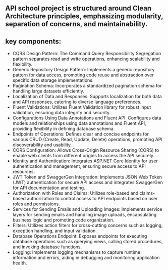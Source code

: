 ## API school project is structured around Clean Architecture principles, emphasizing modularity, separation of concerns, and maintainability. 
## key components:
- CQRS Design Pattern: The Command Query Responsibility Segregation pattern separates read and write operations, enhancing scalability and flexibility.
- Generic Repository Design Pattern: Implements a generic repository pattern for data access, promoting code reuse and abstraction over specific data storage implementations.
- Pagination Schema: Incorporates a standardized pagination schema for handling large datasets efficiently.
- Localization of Data and Responses: Supports localization for both data and API responses, catering to diverse language preferences.
- Fluent Validations: Utilizes Fluent Validation library for robust input validation, ensuring data integrity and security.
- Configurations Using Data Annotations and Fluent API: Configures data models and relationships using data annotations and Fluent API, providing flexibility in defining database schema.
- Endpoints of Operations: Defines clear and concise endpoints for various CRUD (Create, Read, Update, Delete) operations, promoting API discoverability and usability.
- CORS Configuration: Allows Cross-Origin Resource Sharing (CORS) to enable web clients from different origins to access the API securely.
- Identity and Authentication: Integrates ASP.NET Core Identity for user authentication and management, ensuring secure access to API resources.
- JWT Token and SwaggerGen Integration: Implements JSON Web Token (JWT) authentication for secure API access and integrates SwaggerGen for API documentation and testing.
- Authorization with Roles and Claims: Utilizes role-based and claims-based authorization to control access to API endpoints based on user roles and permissions.
- Services for Sending Emails and Uploading Images: Implements service layers for sending emails and handling image uploads, encapsulating business logic and promoting code organization.
- Filters: Utilizes action filters for cross-cutting concerns such as logging, exception handling, and input validation.
- Database Operations Endpoint: Exposes endpoints for executing database operations such as querying views, calling stored procedures, and invoking database functions.
- Logging: Implements logging mechanisms to capture runtime information and errors, aiding in debugging and monitoring application health.
